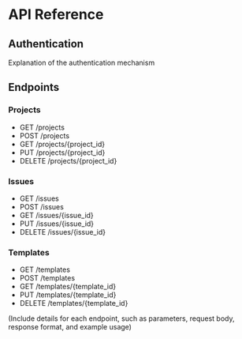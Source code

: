 # API Reference

## Authentication

Explanation of the authentication mechanism

## Endpoints

### Projects

- GET /projects
- POST /projects
- GET /projects/{project_id}
- PUT /projects/{project_id}
- DELETE /projects/{project_id}

### Issues

- GET /issues
- POST /issues
- GET /issues/{issue_id}
- PUT /issues/{issue_id}
- DELETE /issues/{issue_id}

### Templates

- GET /templates
- POST /templates
- GET /templates/{template_id}
- PUT /templates/{template_id}
- DELETE /templates/{template_id}

(Include details for each endpoint, such as parameters, request body, response format, and example usage)
